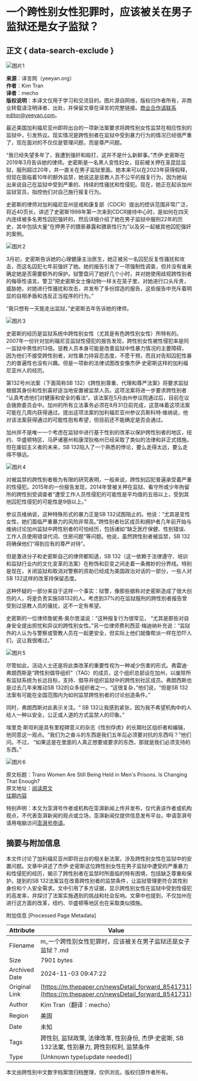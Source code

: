 # 一个跨性别女性犯罪时，应该被关在男子监狱还是女子监狱？

## 正文 { data-search-exclude }


![图片1](https://image.thepaper.cn/publish/interaction/image/4/871/114.jpg)

**来源**：译言网（yeeyan.org）  
**作者**：Kim Tran  
**译者**：mecho  
**版权说明**：本译文仅用于学习和交流目的。图片源自网络，版权归作者所有，非商业转载请注明译者、出处，并保留文章在译言的完整链接。商业合作请联系editor@yeeyan.com。

最近美国加利福尼亚州即将出台的一项新法案要求将跨性别女性监禁在相应性别的监狱中，引发热议。现实情况是跨性别者在监狱中受到暴力行为的情况已经很严重了，现在面对的不仅仅是管理问题，而是尊严问题。

“我已经失望多年了，我遭到强奸和殴打，这并不是什么新鲜事。”杰伊·史密斯在2019年3月告诉她的律师。史密斯是一名黑人变性妇女，目前被关押在圣昆廷监狱，服刑超过20年，并一直关在男子监狱里面。她本来可以在2023年获得假释，但现在面临着10年的额外监禁，她说这是惩教人员不公平的报复行为，因为她站出来说自己在监狱中受到严重的、持续的性骚扰和性侵犯。现在，她正在起诉加州监狱官员，指控他们对自己施行报复行为。

史密斯的律师对加利福尼亚州惩戒和康复部（CDCR）提出的控诉范围非常广泛，将近40页长，讲述了史密斯1998年第一次来到CDCR接待中心时，是如何在四天内连续被多名男性囚犯强奸的，然后详细介绍了她在男子监狱中服刑22年的历史，其中包括大量“在押男子的猥亵暴露和猥亵性行为”以及另一起被其他囚犯强奸的案例。

![图片2](https://imagepphcloud.thepaper.cn/pph/image/80/910/307.jpg)

3月初，史密斯告诉她的心理健康主治医生，她正被另一名囚犯反复性骚扰和攻击，而这名囚犯七年前强奸了她。她的报告引发了一项强制性调查，但并没有谁来确定她是否需要额外的保护。狱警盘问了她好几个小时，并对她使用歧视跨性别者的侮辱性语言。警卫“把史密斯女士像动物一样关在笼子里，对她进行口头斥责，威胁她，对她进行性骚扰和攻击，并发布了多份捏造的报告，这些报告中充斥着明显的自相矛盾和违反正当程序的行为。”

“我只想有一天能走出监狱，”史密斯去年告诉她的律师。

![图片3](https://imagepphcloud.thepaper.cn/pph/image/80/910/309.jpg)

史密斯的经历是监狱系统中跨性别女性（尤其是有色跨性别女性）所特有的。2007年一份针对加利福尼亚监狱性侵犯的报告发现，跨性别女性被性侵犯率是同一监狱中男性的13倍。惩教人员本身可能是改善监狱中性暴力情况的主要障碍，因为他们不接受跨性别者，对性暴力持容忍态度，不愿干预，而且对告知囚犯性暴力的普遍性也没有兴趣。但是一项新的法律试图改变像杰伊·史密斯这样的加利福尼亚州人的经历。

第132号州法案（下面简称SB 132）《跨性别尊重、代理和尊严法案》将要求监狱根据其身份和性别喜好适当地安置被监禁人员。这项法案将进一步要求跨性别者 “认真考虑他们对健康和安全的看法”。该法案在5月由州参议院通过后，目前在议会拨款委员会中。加州的所有立法事务必须在8月31日前完成，这意味着这项法案可能在几周内获得通过。提出这项法案的加利福尼亚州参议员斯科特·维纳说，他对该法案获得通过的可能性抱有希望，但目前还不能确定是否会通过。

加州并不是唯一一个考虑在监狱中进行基于性别的改革以保护跨性别者的地区，纽约、华盛顿特区、马萨诸塞州和康涅狄格州已经采取了类似的法律和非正式措施。但在废奴主义者的未来，SB 132陷入了一个熟悉的悖论，要么走得太远，要么走得不够远。

![图片4](https://imagepphcloud.thepaper.cn/pph/image/80/910/310.jpg)

对被监禁的跨性别者极为有限的研究表明，一般来说，跨性别囚犯普遍承受着严重的性侵犯。2015年的一份报告发现，2014年曾被关押在监狱、看守所或少年拘留所的跨性别受调查者“遭受工作人员性侵犯的可能性是平均值的五倍以上，受到其他囚犯性侵犯的可能性是9倍以上。”

参议员维纳说，这种特殊形式的暴力正是SB 132试图阻止的。他说：“尤其是变性女性，她们面临严重暴力的风险非常高。”跨性别者社区成员和拥护者几年前开始与维纳讨论加州监狱中跨性别者的可怕经历，包括诸如“缺乏医疗保健、性别错误、工作人员使用错误代词、住房问题”等问题。他说，虽然跨性别者被监禁，SB 132将确保他们“得到应有的尊严对待”。

但是激进分子和史密斯自己的律师都知道，SB 132（这一依赖于法律遵守、培训和监狱行业内的文化变革的法案）在粉饰和巨变之间走着一条微妙的分界线。特别是现在，关闭监狱和取消对警察的资助已经成为美国政治对话的一部分，一些人对SB 132这样的改革持保留态度。

这种怀疑的一部分来自于这样一个事实：狱警，像那些据称对史密斯造成了很大创伤的人，将是负责实施SB132的人。考虑到37%的在监狱服刑的跨性别者报告曾受到过惩教人员的骚扰，这不一定有希望。

史密斯的一位律师詹妮弗·奥尔思温说：“这种报复行为很常见， “尤其是那些对自身安全提出担忧和异议的跨性别女性。”另一位律师费利西亚·梅迪纳补充说：“监狱外的人认为与警察或管教人员在一起更安全，但实际上他们就像帮派一样在恐吓人们，这让我很难过。”

![图片5](https://imagepphcloud.thepaper.cn/pph/image/80/910/311.jpg)

尽管如此，活动人士还是将此类改革的重要性视为一种减少伤害的形式。弗雷迪·弗朗西斯是“跨性别倡导组织”（TAG）的成员，这个组织总部设在加州，以废除所有监狱系统为长远目标，支持、倡导并组织监狱中的跨性别社区成员。弗朗西斯也是过去几年来推动SB 132的众多组织者之一。“这很复杂，”他们说，“但是SB 132法案有可能在全国范围内为如何监禁跨性别者的讨论创造条件。”

同时，弗朗西斯对此表示关注。“ SB 132让我感到紧张，因为我不希望机构中的人给人一种以安全，公正或人道的方式监禁人的印象。”

埃里克·斯坦利是具有里程碑意义的杂志《性别俘虏》的长期社区组织者和编辑，他同意这一观点。“我们为之奋斗的东西是我们五年后必须要对抗的东西吗？”他们问。不过， “如果这是在里面的人真正想要或要求的东西，那就是我们必须支持的东西。”

![图片6](https://imagepphcloud.thepaper.cn/pph/image/80/910/312.jpg)

原文标题：Trans Women Are Still Being Held in Men's Prisons. Is Changing That Enough?  
原文地址：[阅读原文](https://www.vice.com/en_us/article/ep4mkn/trans-women-mens-prison-california-bill-132)  
[往期内容](http://mp.weixin.qq.com/s?__biz=MjM5NDIzMzU4MA==&mid=2649881847&idx=1&sn=a52366d0398d860d7189343e47ddac63&chksm=be8fb17489f83862d48081515a47d31f5db6cdd9a53557aa0d893d80ad67f4fa511330645b29#rd)

特别声明：本文为澎湃号作者或机构在澎湃新闻上传并发布，仅代表该作者或机构观点，不代表澎湃新闻的观点或立场，澎湃新闻仅提供信息发布平台。申请澎湃号请用电脑访问[澎湃号申请](https://renzheng.thepaper.cn)。

## 摘要与附加信息

<!-- tcd_abstract -->
本文件讨论了加利福尼亚州即将出台的相关新法案，涉及跨性别女性在监狱中的安置问题。文章中讲述了杰伊·史密斯这位跨性别女性在男子监狱中遭受的严重暴力和性侵犯的经历，揭示了跨性别者在监禁时所面临的特有困境，包括缺乏尊重和保护。提到的SB 132法案旨在改善跨性别者的监禁条件，让监狱管理更符合其性别身份和个人安全需求。文中引用了多方证据，显示跨性别女性在监狱中受到性侵犯的高发率，并探讨了法案实施遇到的挑战和社会反响。文章中也提到，不仅加州在进行这方面的改革，纽约、华盛顿等地区也在采取类似措施。
<!-- tcd_abstract_end -->

附加信息 [Processed Page Metadata]

| Attribute       | Value                                  |
|-----------------|----------------------------------------|
| Filename        | m_一个跨性别女性犯罪时，应该被关在男子监狱还是女子监狱？.md                             |
| Size            | 7901 bytes                           |
| Archived Date   | 2024-11-03 09:47:22                             |
| Original Link   | [https://m.thepaper.cn/newsDetail_forward_8541731](https://m.thepaper.cn/newsDetail_forward_8541731)                       |
| Author          | Kim Tran（翻译：mecho）                               |
| Region          | 美国                               |
| Date            | 未知                                 |
| Tags            | 跨性别, 监狱政策, 法律改革, 性别身份, 杰伊·史密斯, SB 132法案, 性别暴力, 跨性别权利, 监禁条件                                 |
| Type            | [Unknown type(update needed)]                                 |
<!-- tcd_table_end -->

本文由跨性别中文数字档案馆归档整理，仅供浏览。版权归原作者所有。
